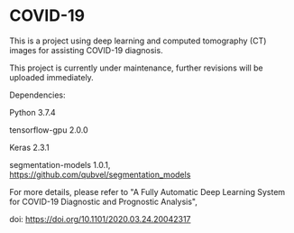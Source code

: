 # COVID-19

This is a project using deep learning and computed tomography (CT) images for assisting COVID-19 diagnosis.

This project is currently under maintenance, further revisions will be uploaded immediately.

Dependencies:

Python                             3.7.4

tensorflow-gpu                     2.0.0

Keras                              2.3.1 

segmentation-models                1.0.1, https://github.com/qubvel/segmentation_models

For more details, please refer to "A Fully Automatic Deep Learning System for COVID-19 Diagnostic and Prognostic Analysis",

doi: https://doi.org/10.1101/2020.03.24.20042317
